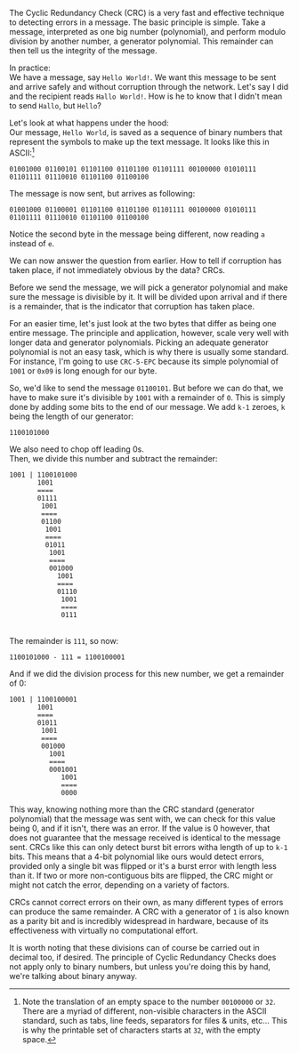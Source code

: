 The Cyclic Redundancy Check (CRC) is a very fast and effective technique to detecting errors in a message.
The basic principle is simple. Take a message, interpreted as one big number (polynomial), and perform
modulo division by another number, a generator polynomial. This remainder can then tell us the integrity
of the message.

In practice:
\
We have a message, say `Hello World!`. We want this message to be sent and arrive safely and without corruption
through the network. Let's say I did and the recipient reads `Hallo World!`. How is he to know that I didn't
mean to send `Hallo`, but `Hello`?

Let's look at what happens under the hood:
\
Our message, `Hello World`, is saved as a sequence of binary numbers that represent the symbols to make
up the text message. It looks like this in ASCII:[^1]
```
01001000 01100101 01101100 01101100 01101111 00100000 01010111 01101111 01110010 01101100 01100100
```

The message is now sent, but arrives as following:
```
01001000 01100001 01101100 01101100 01101111 00100000 01010111 01101111 01110010 01101100 01100100
```
Notice the second byte in the message being different, now reading `a` instead of `e`.

We can now answer the question from earlier. How to tell if corruption has taken place, if not immediately
obvious by the data? CRCs.

Before we send the message, we will pick a generator polynomial and make sure the message is divisible by it.
It will be divided upon arrival and if there is a remainder, that is the indicator that corruption has taken
place.

For an easier time, let's just look at the two bytes that differ as being one entire message. The principle
and application, however, scale very well with longer data and generator polynomials. Picking an adequate
generator polynomial is not an easy task, which is why there is usually some standard. For instance,
I'm going to use `CRC-5-EPC` because its simple polynomial of `1001` or `0x09` is long enough for our byte.

So, we'd like to send the message `01100101`. But before we can do that, we have to make sure it's divisible
by `1001` with a remainder of `0`. This is simply done by adding some bits to the end of our message.
We add `k-1` zeroes, `k` being the length of our generator:
```
1100101000
```
We also need to chop off leading 0s.
\
Then, we divide this number and subtract the remainder:
```
1001 | 1100101000
       1001
       ====
       01111
        1001
        ====
        01100
         1001
         ====
         01011
          1001
          ====
          001000
            1001
            ====
            01110
             1001
             ====
             0111
```
\
The remainder is `111`, so now:
```
1100101000 - 111 = 1100100001
```

And if we did the division process for this new number, we get a remainder of 0:
```
1001 | 1100100001
       1001
       ====
       01011
        1001
        ====
        001000
          1001
          ====
          0001001
             1001
             ====
             0000

```

This way, knowing nothing more than the CRC standard (generator polynomial) that the message was sent with,
we can check for this value being 0, and if it isn't, there was an error. If the value is 0 however, that
does not guarantee that the message received is identical to the message sent. CRCs like this can only detect
burst bit errors witha length of up to `k-1` bits. This means that a 4-bit polynomial like ours would detect
errors, provided only a single bit was flipped or it's a burst error with length less than it. If two or more
non-contiguous bits are flipped, the CRC might or might not catch the error, depending on a variety of factors.

CRCs cannot correct errors on their own, as many different types of errors can produce the same remainder.
A CRC with a generator of `1` is also known as a parity bit and is incredibly widespread in hardware, because
of its effectiveness with virtually no computational effort.

It is worth noting that these divisions can of course be carried out in decimal too, if desired. The principle
of Cyclic Redundancy Checks does not apply only to binary numbers, but unless you're doing this by hand, we're
talking about binary anyway.

[^1]: Note the translation of an empty space to the number `00100000` or `32`. There are a myriad of different,
non-visible characters in the ASCII standard, such as tabs, line feeds, separators for files & units, etc...
This is why the printable set of characters starts at `32`, with the empty space.
